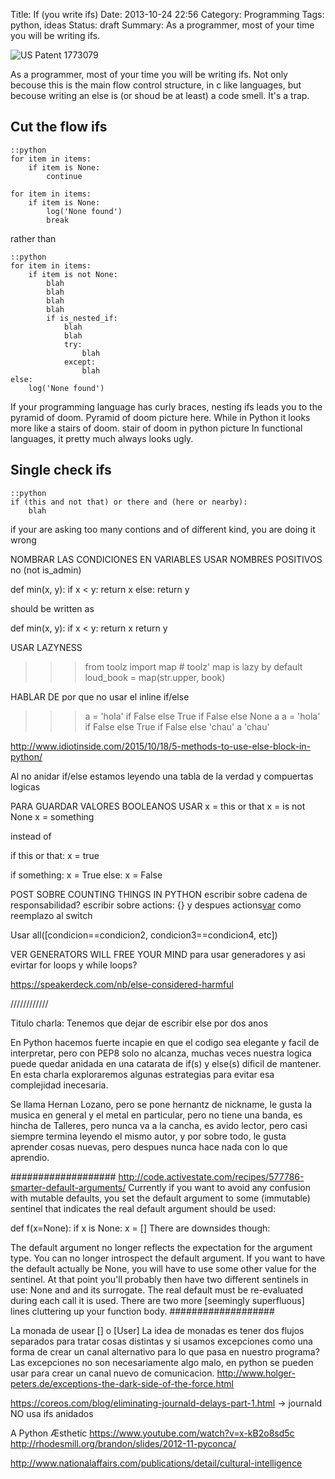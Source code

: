 Title: If (you write ifs)
Date: 2013-10-24 22:56
Category: Programming 
Tags: python, ideas
Status: draft
Summary: As a programmer, most of your time you will be writing ifs.
 

![US Patent 1773079](/images/if-you-write-ifs.jpg "US Patent 1773079")

As a programmer, most of your time you will be writing ifs.
Not only becouse this is the main flow control structure, in c like languages,
but becouse writing an else is (or shoud be at least) a code smell. It's a trap. 

## Cut the flow ifs

    ::python
    for item in items:
        if item is None:
            continue

    for item in items:
        if item is None:
            log('None found')
            break

rather than

    ::python
    for item in items:
        if item is not None:
            blah
            blah 
            blah
            blah 
            if is_nested_if:
                blah
                blah 
                try:
                    blah
                except:
                    blah 
    else:
        log('None found')
        

If your programming language has curly braces, nesting ifs leads you to
the pyramid of doom.
Pyramid of doom picture here.
While in Python it looks more like a stairs of doom.
stair of doom in python picture
In functional languages, it pretty much always looks ugly.

## Single check ifs 
    ::python
    if (this and not that) or there and (here or nearby):
        blah

if your are asking too many contions and of different kind, you are doing it 
wrong


NOMBRAR LAS CONDICIONES EN VARIABLES
USAR NOMBRES POSITIVOS no (not is_admin)


def min(x, y):
    if x < y:
        return x
    else:
        return y

should be written as

def min(x, y):
    if x < y:
        return x
    return y


USAR LAZYNESS

>>> from toolz import map  # toolz' map is lazy by default
>>> loud_book = map(str.upper, book)

HABLAR DE por que no usar el inline if/else 

>>> a = 'hola' if False else True if False else None
>>> a
>>> a = 'hola' if False else True if False else 'chau'
>>> a
'chau'

http://www.idiotinside.com/2015/10/18/5-methods-to-use-else-block-in-python/

Al no anidar if/else estamos leyendo una tabla de la verdad y compuertas logicas


PARA GUARDAR VALORES BOOLEANOS USAR
x = this or that
x = is not None 
x = something 

instead of 

if this or that:
   x = true

if something:
    x = True
else:
    x = False

POST SOBRE COUNTING THINGS IN PYTHON
escribir sobre cadena de responsabilidad?
escribir sobre actions: {} y despues actions[var]() como reemplazo al switch

Usar all([condicion==condicion2, condicion3==condicion4, etc])

VER GENERATORS WILL FREE YOUR MIND
para usar generadores y asi evirtar for loops y while loops?

https://speakerdeck.com/nb/else-considered-harmful

////////////
   
Titulo charla: Tenemos que dejar de escribir else por dos anos

En Python hacemos fuerte incapie en que el codigo sea elegante y facil de interpretar,
pero con PEP8 solo no alcanza, muchas veces nuestra logica puede quedar anidada en 
una catarata de if(s) y else(s) dificil de mantener.
En esta charla exploraremos algunas estrategias para evitar esa complejidad inecesaria.

Se llama Hernan Lozano, pero se pone hernantz de nickname,
le gusta la musica en general y el metal en particular, pero no tiene una banda,
es hincha de Talleres, pero nunca va a la cancha,
es avido lector, pero casi siempre termina leyendo el mismo autor,
y por sobre todo, le gusta aprender cosas nuevas, pero despues nunca hace nada con lo que aprendio.


###################
http://code.activestate.com/recipes/577786-smarter-default-arguments/
Currently if you want to avoid any confusion with mutable defaults, you set the default argument to some (immutable) sentinel that indicates the real default argument should be used:

def f(x=None):
    if x is None:
        x = []
There are downsides though:

The default argument no longer reflects the expectation for the argument type.
You can no longer introspect the default argument.
If you want to have the default actually be None, you will have to use some other value for the sentinel. At that point you'll probably then have two different sentinels in use: None and and its surrogate.
The real default must be re-evaluated during each call it is used.
There are two more [seemingly superfluous] lines cluttering up your function body.
###################


La monada de usear [] o [User]
La idea de monadas es tener dos flujos separados para tratar cosas distintas
y si usamos excepciones como una forma de crear un canal alternativo para lo que
pasa en nuestro programa? Las excepciones no son necesariamente algo malo, en python
se pueden usar para crear un canal nuevo de comunicacion.
http://www.holger-peters.de/exceptions-the-dark-side-of-the-force.html

https://coreos.com/blog/eliminating-journald-delays-part-1.html  -> journald NO usa ifs anidados

A Python Æsthetic
https://www.youtube.com/watch?v=x-kB2o8sd5c
http://rhodesmill.org/brandon/slides/2012-11-pyconca/


http://www.nationalaffairs.com/publications/detail/cultural-intelligence


